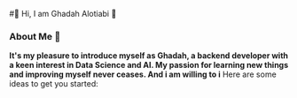 #🌟 Hi, I am Ghadah Alotiabi 🌟

### About Me 🚀


**It's my pleasure to introduce myself as Ghadah, a backend developer with a keen interest in Data Science and AI. My passion for learning new things and improving myself never ceases. And i am willing to i** 
Here are some ideas to get you started:
<!--
- 🔭 I’m currently working on ...
- 🌱 I’m currently learning ...
- 👯 I’m looking to collaborate on ...
- 🤔 I’m looking for help with ...
- 💬 Ask me about ...
- 📫 How to reach me: ...
- 😄 Pronouns: ...
- ⚡ Fun fact: ...
-->

